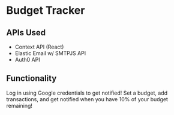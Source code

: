 # Budget Tracker #

## APIs Used ##
- Context API (React)
- Elastic Email w/ SMTPJS API
- Auth0 API

## Functionality ##
Log in using Google credentials to get notified! Set a budget, add transactions, and get notified when you have 10% of your budget remaining!
